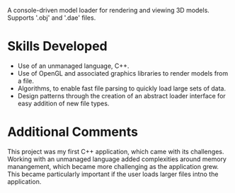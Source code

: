 A console-driven model loader for rendering and viewing 3D models. Supports '.obj' and '.dae' files.

# Skills Developed
- Use of an unmanaged language, C++.
- Use of OpenGL and associated graphics libraries to render models from a file.
- Algorithms, to enable fast file parsing to quickly load large sets of data.
- Design patterns through the creation of an abstract loader interface for easy addition of new file types.

# Additional Comments

This project was my first C++ application, which came with its challenges. Working with an unmanaged language added complexities around memory manangement,
which became more challenging as the application grew. This became particularly important if the user loads larger files intno the application.
